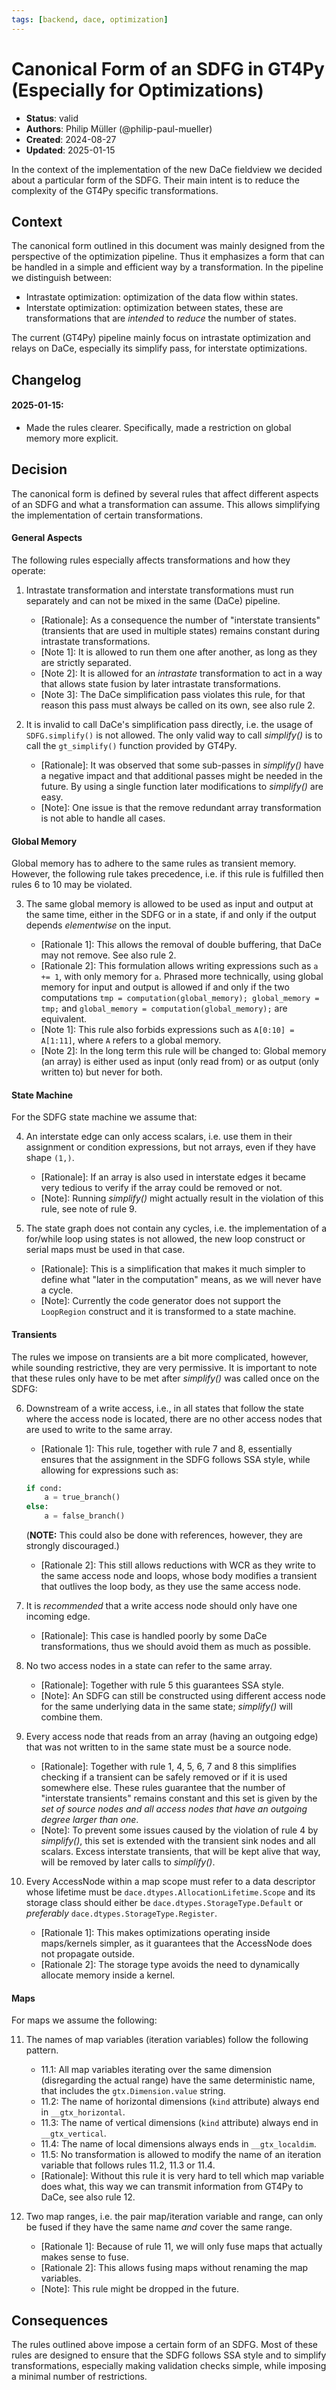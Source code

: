 ```yaml
---
tags: [backend, dace, optimization]
---
```


# Canonical Form of an SDFG in GT4Py (Especially for Optimizations)

- **Status**: valid
- **Authors**: Philip Müller (@philip-paul-mueller)
- **Created**: 2024-08-27
- **Updated**: 2025-01-15

In the context of the implementation of the new DaCe fieldview we decided about a particular form of the SDFG.
Their main intent is to reduce the complexity of the GT4Py specific transformations.

## Context

The canonical form outlined in this document was mainly designed from the perspective of the optimization pipeline.
Thus it emphasizes a form that can be handled in a simple and efficient way by a transformation.
In the pipeline we distinguish between:

- Intrastate optimization: optimization of the data flow within states.
- Interstate optimization: optimization between states, these are transformations that are _intended_ to _reduce_ the number of states.

The current (GT4Py) pipeline mainly focus on intrastate optimization and relays on DaCe, especially its simplify pass, for interstate optimizations.

## Changelog

#### 2025-01-15:

- Made the rules clearer. Specifically, made a restriction on global memory more explicit.

## Decision

The canonical form is defined by several rules that affect different aspects of an SDFG and what a transformation can assume.
This allows simplifying the implementation of certain transformations.

#### General Aspects

The following rules especially affects transformations and how they operate:

1. Intrastate transformation and interstate transformations must run separately and can not be mixed in the same (DaCe) pipeline.

   - \[Rationale\]: As a consequence the number of "interstate transients" (transients that are used in multiple states) remains constant during intrastate transformations.
   - \[Note 1\]: It is allowed to run them one after another, as long as they are strictly separated.
   - \[Note 2\]: It is allowed for an _intrastate_ transformation to act in a way that allows state fusion by later intrastate transformations.
   - \[Note 3\]: The DaCe simplification pass violates this rule, for that reason this pass must always be called on its own, see also rule 2.

2. It is invalid to call DaCe's simplification pass directly, i.e. the usage of `SDFG.simplify()` is not allowed. The only valid way to call _simplify()_ is to call the `gt_simplify()` function provided by GT4Py.

   - \[Rationale\]: It was observed that some sub-passes in _simplify()_ have a negative impact and that additional passes might be needed in the future.
     By using a single function later modifications to _simplify()_ are easy.
   - \[Note\]: One issue is that the remove redundant array transformation is not able to handle all cases.

#### Global Memory

Global memory has to adhere to the same rules as transient memory.
However, the following rule takes precedence, i.e. if this rule is fulfilled then rules 6 to 10 may be violated.

3. The same global memory is allowed to be used as input and output at the same time, either in the SDFG or in a state, if and only if the output depends _elementwise_ on the input.

   - \[Rationale 1\]: This allows the removal of double buffering, that DaCe may not remove. See also rule 2.
   - \[Rationale 2\]: This formulation allows writing expressions such as `a += 1`, with only memory for `a`.
     Phrased more technically, using global memory for input and output is allowed if and only if the two computations `tmp = computation(global_memory); global_memory = tmp;` and `global_memory = computation(global_memory);` are equivalent.
   - \[Note 1\]: This rule also forbids expressions such as `A[0:10] = A[1:11]`, where `A` refers to a global memory.
   - \[Note 2\]: In the long term this rule will be changed to: Global memory (an array) is either used as input (only read from) or as output (only written to) but never for both.

#### State Machine

For the SDFG state machine we assume that:

4. An interstate edge can only access scalars, i.e. use them in their assignment or condition expressions, but not arrays, even if they have shape `(1,)`.

   - \[Rationale\]: If an array is also used in interstate edges it became very tedious to verify if the array could be removed or not.
   - \[Note\]: Running _simplify()_ might actually result in the violation of this rule, see note of rule 9.

5. The state graph does not contain any cycles, i.e. the implementation of a for/while loop using states is not allowed, the new loop construct or serial maps must be used in that case.

   - \[Rationale\]: This is a simplification that makes it much simpler to define what "later in the computation" means, as we will never have a cycle.
   - \[Note\]: Currently the code generator does not support the `LoopRegion` construct and it is transformed to a state machine.

#### Transients

The rules we impose on transients are a bit more complicated, however, while sounding restrictive, they are very permissive.
It is important to note that these rules only have to be met after _simplify()_ was called once on the SDFG:

06. Downstream of a write access, i.e., in all states that follow the state where the access node is located, there are no other access nodes that are used to write to the same array.

    - \[Rationale 1\]: This rule, together with rule 7 and 8, essentially ensures that the assignment in the SDFG follows SSA style, while allowing for expressions such as:

    ```python
    if cond:
        a = true_branch()
    else:
        a = false_branch()
    ```

    (**NOTE:** This could also be done with references, however, they are strongly discouraged.)

    - \[Rationale 2\]: This still allows reductions with WCR as they write to the same access node and loops, whose body modifies a transient that outlives the loop body, as they use the same access node.

07. It is _recommended_ that a write access node should only have one incoming edge.

    - \[Rationale\]: This case is handled poorly by some DaCe transformations, thus we should avoid them as much as possible.

08. No two access nodes in a state can refer to the same array.

    - \[Rationale\]: Together with rule 5 this guarantees SSA style.
    - \[Note\]: An SDFG can still be constructed using different access node for the same underlying data in the same state; _simplify()_ will combine them.

09. Every access node that reads from an array (having an outgoing edge) that was not written to in the same state must be a source node.

    - \[Rationale\]: Together with rule 1, 4, 5, 6, 7 and 8 this simplifies checking if a transient can be safely removed or if it is used somewhere else.
      These rules guarantee that the number of "interstate transients" remains constant and this set is given by the _set of source nodes and all access nodes that have an outgoing degree larger than one_.
    - \[Note\]: To prevent some issues caused by the violation of rule 4 by _simplify()_, this set is extended with the transient sink nodes and all scalars.
      Excess interstate transients, that will be kept alive that way, will be removed by later calls to _simplify()_.

10. Every AccessNode within a map scope must refer to a data descriptor whose lifetime must be `dace.dtypes.AllocationLifetime.Scope` and its storage class should either be `dace.dtypes.StorageType.Default` or _preferably_ `dace.dtypes.StorageType.Register`.

    - \[Rationale 1\]: This makes optimizations operating inside maps/kernels simpler, as it guarantees that the AccessNode does not propagate outside.
    - \[Rationale 2\]: The storage type avoids the need to dynamically allocate memory inside a kernel.

#### Maps

For maps we assume the following:

11. The names of map variables (iteration variables) follow the following pattern.

    - 11.1: All map variables iterating over the same dimension (disregarding the actual range) have the same deterministic name, that includes the `gtx.Dimension.value` string.
    - 11.2: The name of horizontal dimensions (`kind` attribute) always end in `__gtx_horizontal`.
    - 11.3: The name of vertical dimensions (`kind` attribute) always end in `__gtx_vertical`.
    - 11.4: The name of local dimensions always ends in `__gtx_localdim`.
    - 11.5: No transformation is allowed to modify the name of an iteration variable that follows rules 11.2, 11.3 or 11.4.
    - \[Rationale\]: Without this rule it is very hard to tell which map variable does what, this way we can transmit information from GT4Py to DaCe, see also rule 12.

12. Two map ranges, i.e. the pair map/iteration variable and range, can only be fused if they have the same name _and_ cover the same range.

    - \[Rationale 1\]: Because of rule 11, we will only fuse maps that actually makes sense to fuse.
    - \[Rationale 2\]: This allows fusing maps without renaming the map variables.
    - \[Note\]: This rule might be dropped in the future.

## Consequences

The rules outlined above impose a certain form of an SDFG.
Most of these rules are designed to ensure that the SDFG follows SSA style and to simplify transformations, especially making validation checks simple, while imposing a minimal number of restrictions.
